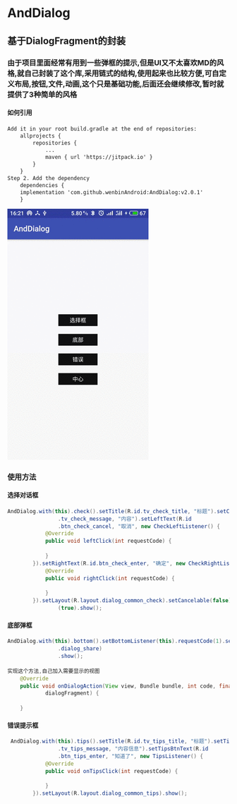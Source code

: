 
# AndDialog
## 基于DialogFragment的封装
### 由于项目里面经常有用到一些弹框的提示,但是UI又不太喜欢MD的风格,就自己封装了这个库,采用链式的结构,使用起来也比较方便,可自定义布局,按钮,文件,动画,这个只是基础功能,后面还会继续修改,暂时就提供了3种简单的风格



#### 如何引用

``` 
Add it in your root build.gradle at the end of repositories:
	allprojects {
		repositories {
			...
			maven { url 'https://jitpack.io' }
		}
	}
Step 2. Add the dependency
	dependencies {
	implementation 'com.github.wenbinAndroid:AndDialog:v2.0.1'
	}
```
![photo](https://github.com/wenbinAndroid/AndDialog/blob/master/photo/S80802-16210796.gif)
### 使用方法  
#### 选择对话框

``` Java
AndDialog.with(this).check().setTitle(R.id.tv_check_title, "标题").setContent(R.id
                .tv_check_message, "内容").setLeftText(R.id
                .btn_check_cancel, "取消", new CheckLeftListener() {
            @Override
            public void leftClick(int requestCode) {

            }
        }).setRightText(R.id.btn_check_enter, "确定", new CheckRightListener() {
            @Override
            public void rightClick(int requestCode) {

            }
        }).setLayout(R.layout.dialog_common_check).setCancelable(false).setCanceledOnTouchOutside
                (true).show();
```

#### 底部弹框
```Java
AndDialog.with(this).bottom().setBottomListener(this).requestCode(1).setLayout(R.layout
                .dialog_share)
                .show();

实现这个方法,自己加入需要显示的视图
    @Override
    public void onDialogAction(View view, Bundle bundle, int code, final DialogFragment
            dialogFragment) {

    }
```
 
#### 错误提示框
``` java
 AndDialog.with(this).tips().setTitle(R.id.tv_tips_title, "标题").setTipsContent(R.id
                .tv_tips_message, "内容信息").setTipsBtnText(R.id
                .btn_tips_enter, "知道了", new TipsListener() {
            @Override
            public void onTipsClick(int requestCode) {

            }
        }).setLayout(R.layout.dialog_common_tips).show();
   
```




